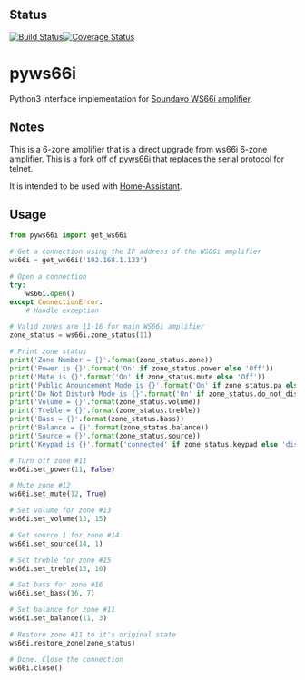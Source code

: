 ## Status
[![Build Status](https://app.travis-ci.com/ssaenger/pyws66i.svg?branch=master)](https://app.travis-ci.com/ssaenger/pyws66i)[![Coverage Status](https://coveralls.io/repos/github/ssaenger/pyws66i/badge.svg?branch=master)](https://coveralls.io/github/ssaenger/pyws66i?branch=master)

# pyws66i
Python3 interface implementation for [Soundavo WS66i amplifier](https://www.soundavo.com/products/ws-66i).

## Notes
This is a 6-zone amplifier that is a direct upgrade from ws66i 6-zone amplifier. This is a fork off of [pyws66i](https://github.com/etsinko/pyws66i) that replaces the serial protocol for telnet.

It is intended to be used with [Home-Assistant](http://home-assistant.io).

## Usage
```python
from pyws66i import get_ws66i

# Get a connection using the IP address of the WS66i amplifier
ws66i = get_ws66i('192.168.1.123')

# Open a connection
try:
    ws66i.open()
except ConnectionError:
    # Handle exception

# Valid zones are 11-16 for main WS66i amplifier
zone_status = ws66i.zone_status(11)

# Print zone status
print('Zone Number = {}'.format(zone_status.zone))
print('Power is {}'.format('On' if zone_status.power else 'Off'))
print('Mute is {}'.format('On' if zone_status.mute else 'Off'))
print('Public Anouncement Mode is {}'.format('On' if zone_status.pa else 'Off'))
print('Do Not Disturb Mode is {}'.format('On' if zone_status.do_not_disturb else 'Off'))
print('Volume = {}'.format(zone_status.volume))
print('Treble = {}'.format(zone_status.treble))
print('Bass = {}'.format(zone_status.bass))
print('Balance = {}'.format(zone_status.balance))
print('Source = {}'.format(zone_status.source))
print('Keypad is {}'.format('connected' if zone_status.keypad else 'disconnected'))

# Turn off zone #11
ws66i.set_power(11, False)

# Mute zone #12
ws66i.set_mute(12, True)

# Set volume for zone #13
ws66i.set_volume(13, 15)

# Set source 1 for zone #14
ws66i.set_source(14, 1)

# Set treble for zone #15
ws66i.set_treble(15, 10)

# Set bass for zone #16
ws66i.set_bass(16, 7)

# Set balance for zone #11
ws66i.set_balance(11, 3)

# Restore zone #11 to it's original state
ws66i.restore_zone(zone_status)

# Done. Close the connection
ws66i.close()
```
